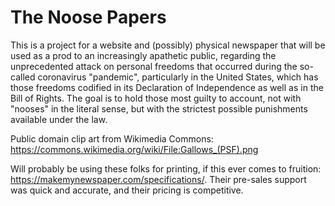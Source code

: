 # The Noose Papers

This is a project for a website and (possibly) physical newspaper that will be
used as a prod to an increasingly apathetic public, regarding the unprecedented
attack on personal freedoms that occurred during the so-called coronavirus
"pandemic", particularly in the United States, which has those freedoms codified
in its Declaration of Independence as well as in the Bill of Rights. The goal is
to hold those most guilty to account, not with "nooses" in the literal sense,
but with the strictest possible punishments available under the law.

Public domain clip art from Wikimedia Commons: <https://commons.wikimedia.org/wiki/File:Gallows_(PSF).png>

Will probably be using these folks for printing, if this ever comes to fruition: <https://makemynewspaper.com/specifications/>. Their pre-sales support was quick and accurate, and their pricing is competitive.
